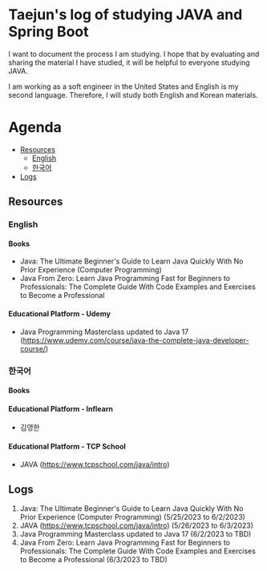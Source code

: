 # Taejun's log of studying JAVA and Spring Boot
I want to document the process I am studying. I hope that by evaluating and sharing the material I have studied, it will be helpful to everyone studying JAVA.

I am working as a soft engineer in the United States and English is my second language. Therefore, I will study both English and Korean materials.

# Agenda
- [Resources](#Resources)
    * [English](#English)
    * [한국어](#한국어)
- [Logs](#Logs)



## Resources
### English
#### Books
- Java: The Ultimate Beginner's Guide to Learn Java Quickly With No Prior Experience (Computer Programming)
- Java From Zero: Learn Java Programming Fast for Beginners to Professionals: The Complete Guide With Code Examples and Exercises to Become a Professional

#### Educational Platform - Udemy
- Java Programming Masterclass updated to Java 17 (https://www.udemy.com/course/java-the-complete-java-developer-course/)


### 한국어
#### Books
#### Educational Platform - Inflearn
- 김영한
#### Educational Platform - TCP School
- JAVA (https://www.tcpschool.com/java/intro)



## Logs
1. Java: The Ultimate Beginner's Guide to Learn Java Quickly With No Prior Experience (Computer Programming) (5/25/2023 to 6/2/2023)
2. JAVA (https://www.tcpschool.com/java/intro) (5/26/2023 to 6/3/2023)
3. Java Programming Masterclass updated to Java 17 (6/2/2023 to TBD)
4. Java From Zero: Learn Java Programming Fast for Beginners to Professionals: The Complete Guide With Code Examples and Exercises to Become a Professional (6/3/2023 to TBD) 